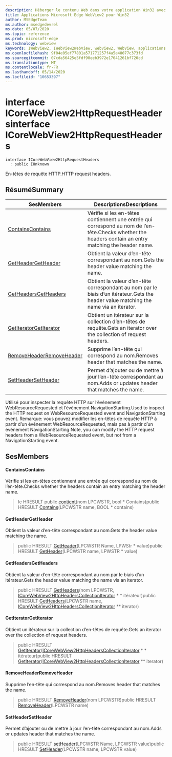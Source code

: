 ```yaml
---
description: Héberger le contenu Web dans votre application Win32 avec le contrôle Microsoft Edge WebView2
title: Applications Microsoft Edge WebView2 pour Win32
author: MSEdgeTeam
ms.author: msedgedevrel
ms.date: 05/07/2020
ms.topic: reference
ms.prod: microsoft-edge
ms.technology: webview
keywords: IWebView2, IWebView2WebView, webview2, WebView, applications Win32, Win32, Edge, ICoreWebView2, ICoreWebView2Controller, contrôle de navigateur, html Edge
ms.openlocfilehash: 9f04e05ef77801a571771257f4a5e48077c373fd
ms.sourcegitcommit: 07cda56425e5fdf90eeb3972e17041261bf720cd
ms.translationtype: MT
ms.contentlocale: fr-FR
ms.lasthandoff: 05/14/2020
ms.locfileid: "10653397"
---
```

# <span data-ttu-id="fb5d5-104">interface ICoreWebView2HttpRequestHeaders</span><span class="sxs-lookup"><span data-stu-id="fb5d5-104">interface ICoreWebView2HttpRequestHeaders</span></span> 

```
interface ICoreWebView2HttpRequestHeaders
  : public IUnknown
```

<span data-ttu-id="fb5d5-105">En-têtes de requête HTTP.</span><span class="sxs-lookup"><span data-stu-id="fb5d5-105">HTTP request headers.</span></span>

## <span data-ttu-id="fb5d5-106">Résumé</span><span class="sxs-lookup"><span data-stu-id="fb5d5-106">Summary</span></span>

 <span data-ttu-id="fb5d5-107">Ses</span><span class="sxs-lookup"><span data-stu-id="fb5d5-107">Members</span></span>                        | <span data-ttu-id="fb5d5-108">Descriptions</span><span class="sxs-lookup"><span data-stu-id="fb5d5-108">Descriptions</span></span>
--------------------------------|---------------------------------------------
[<span data-ttu-id="fb5d5-109">Contains</span><span class="sxs-lookup"><span data-stu-id="fb5d5-109">Contains</span></span>](#contains) | <span data-ttu-id="fb5d5-110">Vérifie si les en-têtes contiennent une entrée qui correspond au nom de l’en-tête.</span><span class="sxs-lookup"><span data-stu-id="fb5d5-110">Checks whether the headers contain an entry matching the header name.</span></span>
[<span data-ttu-id="fb5d5-111">GetHeader</span><span class="sxs-lookup"><span data-stu-id="fb5d5-111">GetHeader</span></span>](#getheader) | <span data-ttu-id="fb5d5-112">Obtient la valeur d’en-tête correspondant au nom.</span><span class="sxs-lookup"><span data-stu-id="fb5d5-112">Gets the header value matching the name.</span></span>
[<span data-ttu-id="fb5d5-113">GetHeaders</span><span class="sxs-lookup"><span data-stu-id="fb5d5-113">GetHeaders</span></span>](#getheaders) | <span data-ttu-id="fb5d5-114">Obtient la valeur d’en-tête correspondant au nom par le biais d’un itérateur.</span><span class="sxs-lookup"><span data-stu-id="fb5d5-114">Gets the header value matching the name via an iterator.</span></span>
[<span data-ttu-id="fb5d5-115">GetIterator</span><span class="sxs-lookup"><span data-stu-id="fb5d5-115">GetIterator</span></span>](#getiterator) | <span data-ttu-id="fb5d5-116">Obtient un itérateur sur la collection d’en-têtes de requête.</span><span class="sxs-lookup"><span data-stu-id="fb5d5-116">Gets an iterator over the collection of request headers.</span></span>
[<span data-ttu-id="fb5d5-117">RemoveHeader</span><span class="sxs-lookup"><span data-stu-id="fb5d5-117">RemoveHeader</span></span>](#removeheader) | <span data-ttu-id="fb5d5-118">Supprime l’en-tête qui correspond au nom.</span><span class="sxs-lookup"><span data-stu-id="fb5d5-118">Removes header that matches the name.</span></span>
[<span data-ttu-id="fb5d5-119">SetHeader</span><span class="sxs-lookup"><span data-stu-id="fb5d5-119">SetHeader</span></span>](#setheader) | <span data-ttu-id="fb5d5-120">Permet d’ajouter ou de mettre à jour l’en-tête correspondant au nom.</span><span class="sxs-lookup"><span data-stu-id="fb5d5-120">Adds or updates header that matches the name.</span></span>

<span data-ttu-id="fb5d5-121">Utilisé pour inspecter la requête HTTP sur l’événement WebResourceRequested et l’événement NavigationStarting.</span><span class="sxs-lookup"><span data-stu-id="fb5d5-121">Used to inspect the HTTP request on WebResourceRequested event and NavigationStarting event.</span></span> <span data-ttu-id="fb5d5-122">Remarque: vous pouvez modifier les en-têtes de requête HTTP à partir d’un événement WebResourceRequested, mais pas à partir d’un événement NavigationStarting.</span><span class="sxs-lookup"><span data-stu-id="fb5d5-122">Note, you can modify the HTTP request headers from a WebResourceRequested event, but not from a NavigationStarting event.</span></span>

## <span data-ttu-id="fb5d5-123">Ses</span><span class="sxs-lookup"><span data-stu-id="fb5d5-123">Members</span></span>

#### <span data-ttu-id="fb5d5-124">Contains</span><span class="sxs-lookup"><span data-stu-id="fb5d5-124">Contains</span></span> 

<span data-ttu-id="fb5d5-125">Vérifie si les en-têtes contiennent une entrée qui correspond au nom de l’en-tête.</span><span class="sxs-lookup"><span data-stu-id="fb5d5-125">Checks whether the headers contain an entry matching the header name.</span></span>

> <span data-ttu-id="fb5d5-126">le HRESULT public [contient](#contains)(nom LPCWSTR, bool \* Contains)</span><span class="sxs-lookup"><span data-stu-id="fb5d5-126">public HRESULT [Contains](#contains)(LPCWSTR name, BOOL \* contains)</span></span>

#### <span data-ttu-id="fb5d5-127">GetHeader</span><span class="sxs-lookup"><span data-stu-id="fb5d5-127">GetHeader</span></span> 

<span data-ttu-id="fb5d5-128">Obtient la valeur d’en-tête correspondant au nom.</span><span class="sxs-lookup"><span data-stu-id="fb5d5-128">Gets the header value matching the name.</span></span>

> <span data-ttu-id="fb5d5-129">public HRESULT [GetHeader](#getheader)(LPCWSTR Name, LPWStr \* value)</span><span class="sxs-lookup"><span data-stu-id="fb5d5-129">public HRESULT [GetHeader](#getheader)(LPCWSTR name, LPWSTR \* value)</span></span>

#### <span data-ttu-id="fb5d5-130">GetHeaders</span><span class="sxs-lookup"><span data-stu-id="fb5d5-130">GetHeaders</span></span> 

<span data-ttu-id="fb5d5-131">Obtient la valeur d’en-tête correspondant au nom par le biais d’un itérateur.</span><span class="sxs-lookup"><span data-stu-id="fb5d5-131">Gets the header value matching the name via an iterator.</span></span>

> <span data-ttu-id="fb5d5-132">public HRESULT [GetHeaders](#getheaders)(nom LPCWSTR, [ICoreWebView2HttpHeadersCollectionIterator](icorewebview2httpheaderscollectioniterator.md) \* \* itérateur)</span><span class="sxs-lookup"><span data-stu-id="fb5d5-132">public HRESULT [GetHeaders](#getheaders)(LPCWSTR name, [ICoreWebView2HttpHeadersCollectionIterator](icorewebview2httpheaderscollectioniterator.md) \*\* iterator)</span></span>

#### <span data-ttu-id="fb5d5-133">GetIterator</span><span class="sxs-lookup"><span data-stu-id="fb5d5-133">GetIterator</span></span> 

<span data-ttu-id="fb5d5-134">Obtient un itérateur sur la collection d’en-têtes de requête.</span><span class="sxs-lookup"><span data-stu-id="fb5d5-134">Gets an iterator over the collection of request headers.</span></span>

> <span data-ttu-id="fb5d5-135">public HRESULT [GetIterator](#getiterator)([ICoreWebView2HttpHeadersCollectionIterator](icorewebview2httpheaderscollectioniterator.md) \* \* itérateur)</span><span class="sxs-lookup"><span data-stu-id="fb5d5-135">public HRESULT [GetIterator](#getiterator)([ICoreWebView2HttpHeadersCollectionIterator](icorewebview2httpheaderscollectioniterator.md) \*\* iterator)</span></span>

#### <span data-ttu-id="fb5d5-136">RemoveHeader</span><span class="sxs-lookup"><span data-stu-id="fb5d5-136">RemoveHeader</span></span> 

<span data-ttu-id="fb5d5-137">Supprime l’en-tête qui correspond au nom.</span><span class="sxs-lookup"><span data-stu-id="fb5d5-137">Removes header that matches the name.</span></span>

> <span data-ttu-id="fb5d5-138">public HRESULT [RemoveHeader](#removeheader)(nom LPCWSTR)</span><span class="sxs-lookup"><span data-stu-id="fb5d5-138">public HRESULT [RemoveHeader](#removeheader)(LPCWSTR name)</span></span>

#### <span data-ttu-id="fb5d5-139">SetHeader</span><span class="sxs-lookup"><span data-stu-id="fb5d5-139">SetHeader</span></span> 

<span data-ttu-id="fb5d5-140">Permet d’ajouter ou de mettre à jour l’en-tête correspondant au nom.</span><span class="sxs-lookup"><span data-stu-id="fb5d5-140">Adds or updates header that matches the name.</span></span>

> <span data-ttu-id="fb5d5-141">public HRESULT [setHeader](#setheader)(LPCWSTR Name, LPCWSTR value)</span><span class="sxs-lookup"><span data-stu-id="fb5d5-141">public HRESULT [SetHeader](#setheader)(LPCWSTR name, LPCWSTR value)</span></span>

